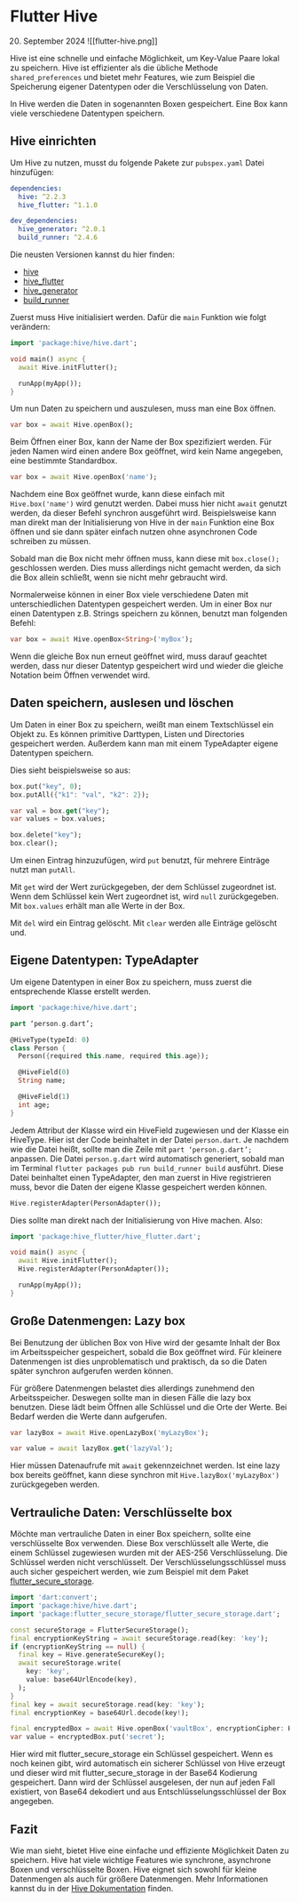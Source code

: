 # Flutter Hive
20. September 2024
![[flutter-hive.png]]

Hive ist eine schnelle und einfache Möglichkeit, um Key-Value Paare lokal zu speichern. Hive ist effizienter als die übliche Methode `shared_preferences` und bietet mehr Features, wie zum Beispiel die Speicherung eigener Datentypen oder die Verschlüsselung von Daten.

In Hive werden die Daten in sogenannten Boxen gespeichert. Eine Box kann viele verschiedene Datentypen speichern. 

## Hive einrichten
Um Hive zu nutzen, musst du folgende Pakete zur `pubspex.yaml` Datei hinzufügen:

```yaml
dependencies:
  hive: ^2.2.3
  hive_flutter: ^1.1.0

dev_dependencies:
  hive_generator: ^2.0.1
  build_runner: ^2.4.6
```

Die neusten Versionen kannst du hier finden:
- [hive](https://pub.dev/packages/hive)
- [hive_flutter](https://pub.dev/packages/hive_flutter)
- [hive_generator](https://pub.dev/packages/hive_generator)
- [build_runner](https://pub.dev/packages/build_runner)

Zuerst muss Hive initialisiert werden. Dafür die `main` Funktion wie folgt verändern:
```dart
import 'package:hive/hive.dart';

void main() async {
  await Hive.initFlutter();

  runApp(myApp());
}
```

Um nun Daten zu speichern und auszulesen, muss man eine Box öffnen.
```dart
var box = await Hive.openBox();
```

Beim Öffnen einer Box, kann der Name der Box spezifiziert werden. Für jeden Namen wird einen andere Box geöffnet, wird kein Name angegeben, eine bestimmte Standardbox.
```dart
var box = await Hive.openBox('name');
```

Nachdem eine Box geöffnet wurde, kann diese einfach mit `Hive.box('name')` wird genutzt werden. Dabei muss hier nicht `await` genutzt werden, da dieser Befehl synchron ausgeführt wird. Beispielsweise kann man direkt man der Initialisierung von Hive in der `main` Funktion eine Box öffnen und sie dann später einfach nutzen ohne asynchronen Code schreiben zu müssen.

Sobald man die Box nicht mehr öffnen muss, kann diese mit `box.close();` geschlossen werden. Dies muss allerdings nicht gemacht werden, da sich die Box allein schließt, wenn sie nicht mehr gebraucht wird.

Normalerweise können in einer Box viele verschiedene Daten mit unterschiedlichen Datentypen gespeichert werden. Um in einer Box nur einen Datentypen z.B. Strings speichern zu können, benutzt man folgenden Befehl:
```dart
var box = await Hive.openBox<String>('myBox');
```
Wenn die gleiche Box nun erneut geöffnet wird, muss darauf geachtet werden, dass nur dieser Datentyp gespeichert wird und wieder die gleiche Notation beim Öffnen verwendet wird.

## Daten speichern, auslesen und löschen
Um Daten in einer Box zu speichern, weißt man einem Textschlüssel ein Objekt zu. Es können primitive Darttypen, Listen und Directories gespeichert werden. Außerdem kann man mit einem TypeAdapter eigene Datentypen speichern.

Dies sieht beispielsweise so aus:
```dart
box.put("key", 0);
box.putAll({"k1": "val", "k2": 2});

var val = box.get("key");
var values = box.values;

box.delete("key");
box.clear();
```
Um einen Eintrag hinzuzufügen, wird `put` benutzt, für mehrere Einträge nutzt man `putAll`. 

Mit `get` wird der Wert zurückgegeben, der dem Schlüssel zugeordnet ist. Wenn dem Schlüssel kein Wert zugeordnet ist, wird `null` zurückgegeben. Mit `box.values` erhält man alle Werte in der Box.

Mit `del` wird ein Eintrag gelöscht. Mit `clear` werden alle Einträge gelöscht und.

## Eigene Datentypen: TypeAdapter
Um eigene Datentypen in einer Box zu speichern, muss zuerst die entsprechende Klasse erstellt werden.
```dart
import 'package:hive/hive.dart';

part ‘person.g.dart’;

@HiveType(typeId: 0)
class Person {
  Person({required this.name, required this.age});

  @HiveField(0)
  String name;

  @HiveField(1)
  int age;
}
```

Jedem Attribut der Klasse wird ein HiveField zugewiesen und der Klasse ein HiveType. Hier ist der Code beinhaltet in der Datei `person.dart`. Je nachdem wie die Datei heißt, sollte man die Zeile mit `part ‘person.g.dart’;` anpassen. Die Datei `person.g.dart` wird automatisch generiert, sobald man im Terminal `flutter packages pub run build_runner build` ausführt. Diese Datei beinhaltet einen TypeAdapter, den man zuerst in Hive registrieren muss, bevor die Daten der eigene Klasse gespeichert werden können.
```dart
Hive.registerAdapter(PersonAdapter());
```
Dies sollte man direkt nach der Initialisierung von Hive machen. Also:
```dart
import 'package:hive_flutter/hive_flutter.dart';

void main() async {
  await Hive.initFlutter();
  Hive.registerAdapter(PersonAdapter());

  runApp(myApp());
}
```

## Große Datenmengen: Lazy box
Bei Benutzung der üblichen Box von Hive wird der gesamte Inhalt der Box im Arbeitsspeicher gespeichert, sobald die Box geöffnet wird. Für kleinere Datenmengen ist dies unproblematisch und praktisch, da so die Daten später synchron aufgerufen werden können. 

Für größere Datenmengen belastet dies allerdings zunehmend den Arbeitsspeicher. Deswegen sollte man in diesen Fälle die lazy box benutzen. Diese lädt beim Öffnen alle Schlüssel und die Orte der Werte. Bei Bedarf werden die Werte dann aufgerufen.

```dart
var lazyBox = await Hive.openLazyBox('myLazyBox'); 

var value = await lazyBox.get('lazyVal');
```
Hier müssen Datenaufrufe mit `await` gekennzeichnet werden. Ist eine lazy box bereits geöffnet, kann diese synchron mit `Hive.lazyBox('myLazyBox')`  zurückgegeben werden.

## Vertrauliche Daten: Verschlüsselte box
Möchte man vertrauliche Daten in einer Box speichern, sollte eine verschlüsselte Box verwenden. Diese Box verschlüsselt alle Werte, die einem Schlüssel zugewiesen wurden mit der AES-256 Verschlüsselung. Die Schlüssel werden nicht verschlüsselt. Der Verschlüsselungsschlüssel muss auch sicher gespeichert werden, wie zum Beispiel mit dem Paket [flutter_secure_storage](https://pub.dev/packages/flutter_secure_storage).

```dart
import 'dart:convert';
import 'package:hive/hive.dart';
import 'package:flutter_secure_storage/flutter_secure_storage.dart';

const secureStorage = FlutterSecureStorage();
final encryptionKeyString = await secureStorage.read(key: 'key');
if (encryptionKeyString == null) {
  final key = Hive.generateSecureKey();
  await secureStorage.write(
    key: 'key',
    value: base64UrlEncode(key),
  );
}
final key = await secureStorage.read(key: 'key');
final encryptionKey = base64Url.decode(key!);

final encryptedBox = await Hive.openBox('vaultBox', encryptionCipher: HiveAesCipher(encryptionKey));
var value = encryptedBox.put('secret');
```
Hier wird mit flutter_secure_storage ein Schlüssel gespeichert. Wenn es noch keinen gibt, wird automatisch ein sicherer Schlüssel von Hive erzeugt und dieser wird mit flutter_secure_storage in der Base64 Kodierung gespeichert. Dann wird der Schlüssel ausgelesen, der nun auf jeden Fall existiert, von Base64 dekodiert und aus Entschlüsselungsschlüssel der Box angegeben.
## Fazit
Wie man sieht, bietet Hive eine einfache und effiziente Möglichkeit Daten zu speichern. Hive hat viele wichtige Features wie synchrone, asynchrone Boxen und verschlüsselte Boxen. Hive eignet sich sowohl für kleine Datenmengen als auch für größere Datenmengen. Mehr Informationen kannst du in der [Hive Dokumentation](https://docs.hivedb.dev/) finden.